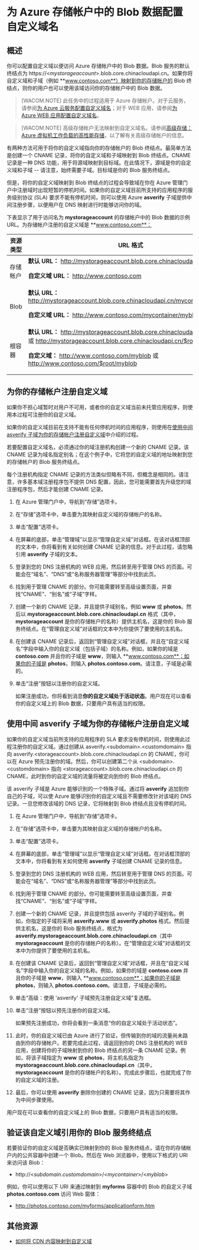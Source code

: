 <properties 
	pageTitle="配置存储帐户中 Blob 数据的域名 | Windows Azure" 
	description="了解如何配置自定义域以便访问 Azure 存储帐户中的 Blob 数据。" 
	services="storage" 
	documentationCenter="" 
	authors="tamram" 
	manager="adinah" 
	editor=""/>

<tags 
	ms.service="storage" 
	ms.date="06/18/2015" 
	wacn.date="01/21/2016"/>



# 为 Azure 存储帐户中的 Blob 数据配置自定义域名

## 概述

你可以配置自定义域以便访问 Azure 存储帐户中的 Blob 数据。Blob 服务的默认终结点为 https://<*mystorageaccount*>.blob.core.chinacloudapi.cn。如果你将自定义域和子域（例如 **www.contoso.com**）映射到你的存储帐户的 Blob 终结点，则你的用户也可以使用该域访问你的存储帐户中的 Blob 数据。


> [WACOM.NOTE]	此任务中的过程适用于 Azure 存储帐户。对于云服务，请参阅<a href = "/documentation/articles/cloud-services-custom-domain-name/">为 Azure 云服务配置自定义域名</a>；对于 WEB 应用，请参阅<a href="/documentation/articles/web-sites-custom-domain-name/">为 Azure WEB 应用配置自定义域名</a>。 

> [WACOM.NOTE]	高级存储帐户无法映射到自定义域名。请参阅[高级存储：Azure 虚拟机工作负载的高性能存储](/zh-cn/documentation/articles/storage-premium-storage-preview-portal)，以了解有关高级存储帐户的信息。

有两种方法可用于将你的自定义域指向你的存储帐户的 Blob 终结点。最简单方法是创建一个 CNAME 记录，将你的自定义域和子域映射到 Blob 终结点。CNAME 记录是一种 DNS 功能，用于将源域映射到目标域。在此情况下，源域是你的自定义域和子域 -- 请注意，始终需要子域。目标域是你的 Blob 服务终结点。

但是，将你的自定义域映射到 Blob 终结点的过程会导致域在你在 Azure 管理门户中注册域时出现短暂的停机时间。如果你的自定义域目前所支持的应用程序的服务级别协议 (SLA) 要求不能有停机时间，则可以使用 Azure **asverify** 子域提供中间注册步骤，以便用户在 DNS 映射进行时能够访问你的域。

下表显示了用于访问名为 **mystorageaccount** 的存储帐户中的 Blob 数据的示例 URL。为存储帐户注册的自定义域是 **www.contoso.com**：

资源类型|URL 格式
---|---
存储帐户|**默认 URL：** http://mystorageaccount.blob.core.chinacloudapi.cn<p>**自定义域 URL：** http://www.contoso.com</td>
Blob|**默认 URL：** http://mystorageaccount.blob.core.chinacloudapi.cn/mycontainer/myblob<p>**自定义域 URL：** http://www.contoso.com/mycontainer/myblob
根容器|**默认 URL：** http://mystorageaccount.blob.core.chinacloudapi.cn/myblob 或 http://mystorageaccount.blob.core.chinacloudapi.cn/$root/myblob<p>**自定义域：** http://www.contoso.com/myblob 或 http://www.contoso.com/$root/myblob

## 为你的存储帐户注册自定义域

如果你不担心域暂时对用户不可用，或者你的自定义域当前未托管应用程序，则使用本过程可注册你的自定义域。

如果你的自定义域目前在支持不能有任何停机时间的应用程序，则使用在<a href="#register-asverify">使用中间 asverify 子域为你的存储帐户注册自定义域</a>中介绍的过程。

若要配置自定义域名，必须通过你的域注册机构创建一个新的 CNAME 记录。该 CNAME 记录为域名指定别名；在这个例子中，它将您的自定义域的地址映射到您的存储帐户的 Blob 服务终结点。

每个注册机构指定 CNAME 记录的方法类似但略有不同，但概念是相同的。请注意，许多基本域注册程序包不提供 DNS 配置，因此，您可能需要首先升级您的域注册程序包，然后才能创建 CNAME 记录。 

1.  在 Azure 管理门户中，导航到“存储”选项卡。

2.  在“存储”选项卡中，单击要为其映射自定义域的存储帐户的名称。

3.  单击“配置”选项卡。

4.  在屏幕的底部，单击“管理域”以显示“管理自定义域”对话框。在该对话框顶部的文本中，你将看到有关如何创建 CNAME 记录的信息。对于此过程，请忽略引用 **asverify** 子域的文本。

5.  登录到您的 DNS 注册机构的 WEB 应用，然后转至用于管理 DNS 的页面。可能会在“域名”、“DNS”或“名称服务器管理”等部分中找到此页。

6.  找到用于管理 CNAME 的部分。你可能需要转至高级设置页面，并查找“CNAME”、“别名”或“子域”字样。

7.  创建一个新的 CNAME 记录，并且提供子域别名，例如 **www** 或 **photos**。然后以 **mystorageaccount.blob.core.chinacloudapi.cn** 格式（其中，**mystorageaccount** 是你的存储帐户的名称）提供主机名，这是你的 Blob 服务终结点。在“管理自定义域”对话框的文本中为你提供了要使用的主机名。

8.  在创建该 CNAME 记录后，返回到“管理自定义域”对话框，并且在“自定义域名”字段中输入你的自定义域（包括子域）的名称。例如，如果你的域是 **contoso.com** 并且你的子域是 **www**，则输入 **www.contoso.com**；如果你的子域是 **photos**，则输入 **photos.contoso.com**。请注意，子域是必需的。

9. 单击“注册”按钮以注册你的自定义域。

	如果注册成功，你将看到消息**你的自定义域处于活动状态**。用户现在可以查看你的自定义域上的 Blob 数据，只要用户具有适当的权限。

## 使用中间 asverify 子域为你的存储帐户注册自定义域

如果你的自定义域当前所支持的应用程序的 SLA 要求没有停机时间，则使用此过程注册你的自定义域。通过创建从 asverify.&lt;subdomain&gt;.&lt;customdomain&gt; 指向 asverify.&lt;storageaccount&gt;.blob.core.chinacloudapi.cn 的 CNAME，你可以在 Azure 预先注册你的域。然后，你可以创建第二个从 &lt;subdomain&gt;.&lt;customdomain&gt; 指向 &lt;storageaccount&gt;.blob.core.chinacloudapi.cn 的 CNAME，此时到你的自定义域的流量将被定向到你的 Blob 终结点。

该 asverify 子域是 Azure 能够识别的一个特殊子域。通过将 **asverify** 追加到你自己的子域，可以使 Azure 能够识别你的自定义域且不需要修改针对该域的 DNS 记录。一旦您修改该域的 DNS 记录，它将映射到 Blob 终结点且没有停机时间。

1.  在 Azure 管理门户中，导航到“存储”选项卡。

2.  在“存储”选项卡中，单击要为其映射自定义域的存储帐户的名称。

3.  单击“配置”选项卡。

4.  在屏幕的底部，单击“管理域”以显示“管理自定义域”对话框。在对话框顶部的文本中，你将看到有关如何使用 **asverify** 子域创建 CNAME 记录的信息。

5.  登录到您的 DNS 注册机构的 WEB 应用，然后转至用于管理 DNS 的页面。可能会在“域名”、“DNS”或“名称服务器管理”等部分中找到此页。

6.  找到用于管理 CNAME 的部分。你可能需要转至高级设置页面，并查找“CNAME”、“别名”或“子域”字样。

7.  创建一个新的 CNAME 记录，并且提供包括 asverify 子域的子域别名。例如，你指定的子域将采用 **asverify.www** 或 **asverify.photos** 格式。然后提供主机名，这是你的 Blob 服务终结点，格式为 **asverify.mystorageaccount.blob.core.chinacloudapi.cn**（其中 **mystorageaccount** 是你的存储帐户的名称）。在“管理自定义域”对话框的文本中为你提供了要使用的主机名。

8.  在创建该 CNAME 记录后，返回到“管理自定义域”对话框，并且在“自定义域名”字段中输入你的自定义域的名称。例如，如果你的域是 **contoso.com** 并且你的子域是 **www**，则输入 **www.contoso.com**；如果你的子域是 **photos**，则输入 **photos.contoso.com**。请注意，子域是必需的。

9.	单击“高级：使用 'asverify' 子域预先注册自定义域”复选框。

10. 单击“注册”按钮以预先注册你的自定义域。

	如果预先注册成功，你将会看到一条消息“你的自定义域处于活动状态”。

11. 此时，你的自定义域已由 Azure 进行了验证，但传输到你的域的流量尚未路由到你的存储帐户。若要完成此过程，请返回到你的 DNS 注册机构的 WEB 应用，创建将你的子域映射到你的 Blob 终结点的另一条 CNAME 记录。例如，将该子域指定为 **www** 或 **photos**，将主机名指定为 **mystorageaccount.blob.core.chinacloudapi.cn**（其中，**mystorageaccount** 是你的存储帐户的名称）。完成此步骤后，也就完成了你的自定义域的注册。

12. 最后，你可以使用 **asverify** 删除你创建的 CNAME 记录，因为只需要将其作为中间步骤使用。

用户现在可以查看你的自定义域上的 Blob 数据，只要用户具有适当的权限。

## 验证该自定义域引用你的 Blob 服务终结点

若要验证你的自定义域是否确实已映射到你的 Blob 服务终结点，请在你的存储帐户内的公共容器中创建一个 Blob。然后在 Web 浏览器中，使用以下格式的 URI 来访问该 Blob：

-   http://<*subdomain.customdomain*>/<*mycontainer*>/<*myblob*>

例如，你可以使用以下 URI 来通过映射到 **myforms** 容器中的 Blob 的自定义子域 **photos.contoso.com** 访问 Web 窗体：

-   http://photos.contoso.com/myforms/applicationform.htm

## 其他资源
-   <a href="http://msdn.microsoft.com/zh-cn/library/azure/gg680307.aspx">如何将 CDN 内容映射到自定义域</a>
 

<!---HONumber=70-->
